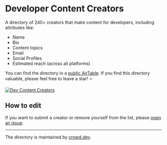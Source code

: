 # Developer Content Creators
A directory of 240+ creators that make content for developers, including attributes like:
- Name
- Bio
- Content topics
- Email
- Social Profiles
- Estimated reach (across all platforms)

You can find the directory in a [public AirTable](https://go.crowd.dev/devcontentcreators-repo). If you find this directory valuable, please feel free to leave a star! ⭐️

[![Dev Content Creators](https://github.com/CrowdDotDev/devcontentcreators/assets/41432658/eeda7424-b45f-456c-9809-bdcd9abaa8aa)](https://go.crowd.dev/devcontentcreators-repo)



## How to edit
If you want to submit a creator or remove yourself from the list, please [open an issue](https://github.com/CrowdDotDev/devcontentcreators/issues/new).

---
The directory is maintained by [crowd.dev](https://www.crowd.dev/).
